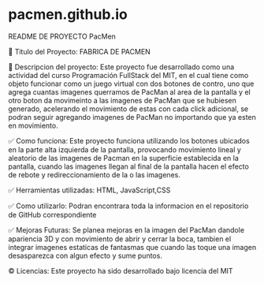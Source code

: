 # pacmen.github.io

README DE PROYECTO PacMen

📌 Titulo del Proyecto: FABRICA DE PACMEN

🎯 Descripcion del proyecto:
Este proyecto fue desarrollado como una actividad del curso Programación FullStack del MIT, en el cual tiene como objeto funcionar como un juego virtual con dos botones de contro, uno que agrega cuantas imagenes querramos de PacMan al area de la pantalla y el otro boton da movimeinto a las imagenes de PacMan que se hubiesen generado, acelerando el movimiento de estas con cada click adicional, se podran seguir agregando imagenes de PacMan no importando que ya esten en movimiento.

✅  Como funciona: Este proyecto funciona utilizando los botones ubicados en la parte alta izquierda de la pantalla, provocando movimiento lineal y aleatorio de las imagenes de Pacman en la superficie establecida en la pantalla, cuando las imagenes llegan al final de la pantalla hacen el efecto de rebote y redireccionamiento de la o las imagenes.

✅ Herramientas utilizadas: HTML, JavaScript,CSS 

✅ Como utilizarlo: Podran encontrara toda la informacion en el repositorio de GitHub correspondiente

✅ Mejoras Futuras: Se planea mejoras en la imagen del PacMan dandole apariencia 3D y con movimiento de abrir y cerrar la boca, tambien el integrar imagenes estaticas de fantasmas que cuando las toque una imagen desasparezca con algun efecto y sume puntos.

©️ Licencias: Este proyecto ha sido desarrollado bajo licencia del MIT
